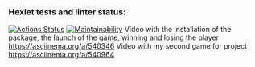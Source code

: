 ### Hexlet tests and linter status:
[![Actions Status](https://github.com/MikkeyVespa/frontend-project-44/workflows/hexlet-check/badge.svg)](https://github.com/MikkeyVespa/frontend-project-44/actions)
[![Maintainability](https://api.codeclimate.com/v1/badges/c9436cc3a45b4a44fc76/maintainability)](https://codeclimate.com/github/MikkeyVespa/frontend-project-44/maintainability)
Video with the installation of the package, the launch of the game, winning and losing the player
https://asciinema.org/a/540346
Video with my second game for project
https://asciinema.org/a/540964
